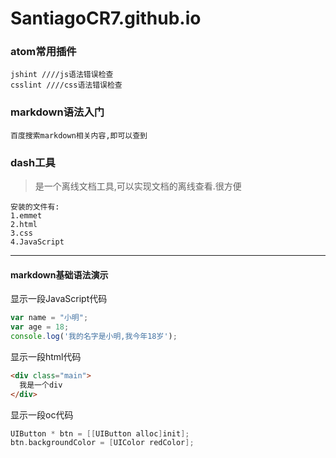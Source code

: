 # SantiagoCR7.github.io
### atom常用插件

```
jshint ////js语法错误检查
csslint ////css语法错误检查
```
### markdown语法入门

```
百度搜索markdown相关内容,即可以查到
```

### dash工具
> 是一个离线文档工具,可以实现文档的离线查看.很方便

```
安装的文件有:
1.emmet
2.html
3.css
4.JavaScript
```

---
#### markdown基础语法演示

显示一段JavaScript代码

```javascript
var name = "小明";
var age = 18;
console.log('我的名字是小明,我今年18岁');
```

显示一段html代码

```html
<div class="main">
  我是一个div
</div>
```

显示一段oc代码

```objective-c
UIButton * btn = [[UIButton alloc]init];
btn.backgroundColor = [UIColor redColor];

```
